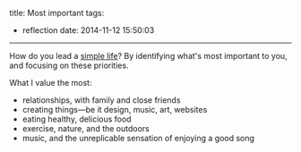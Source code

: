 title: Most important
tags:
  - reflection
date: 2014-11-12 15:50:03
---

How do you lead a [simple life](http://zenhabits.net/simple-living-manifesto-72-ideas-to-simplify-your-life/)? By identifying what's most important to you, and focusing on these priorities.

What I value the most:

- relationships, with family and close friends
- creating things—be it design, music, art, websites
- eating healthy, delicious food
- exercise, nature, and the outdoors
- music, and the unreplicable sensation of enjoying a good song
